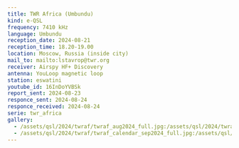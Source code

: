 ```yaml
---
title: TWR Africa (Umbundu)
kind: e-QSL
frequency: 7410 kHz
language: Umbundu
reception_date: 2024-08-21
reception_time: 18.20-19.00
location: Moscow, Russia (inside city)
mail_to: mailto:lstavrop@twr.org
receiver: Airspy HF+ Discovery
antenna: YouLoop magnetic loop
station: eswatini
youtube_id: 16InDoYVBSk
report_sent: 2024-08-23
responce_sent: 2024-08-24
responce_received: 2024-08-24
serie: twr_africa
gallery:
  - /assets/qsl/2024/twraf/twraf_aug2024_full.jpg:/assets/qsl/2024/twraf/twraf_aug2024_small.jpg
  - /assets/qsl/2024/twraf/twraf_calendar_sep2024_full.jpg:/assets/qsl/2024/twraf/twraf_calendar_sep2024_small.jpg
---
```


